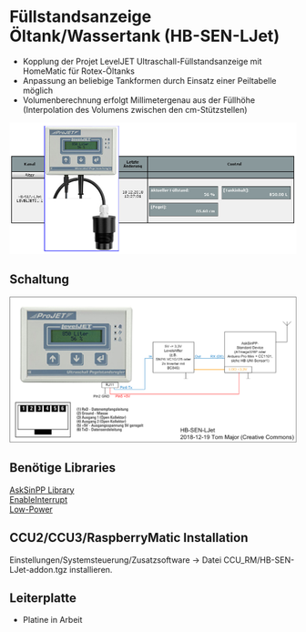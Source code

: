 
# Füllstandsanzeige Öltank/Wassertank (HB-SEN-LJet)

- Kopplung der Projet LevelJET Ultraschall-Füllstandsanzeige mit HomeMatic für Rotex-Öltanks
- Anpassung an beliebige Tankformen durch Einsatz einer Peiltabelle möglich
- Volumenberechnung erfolgt Millimetergenau aus der Füllhöhe (Interpolation des Volumens zwischen den cm-Stützstellen)

![pic](Images/LevelJet_WebUI.jpg)


## Schaltung

![pic](Images/Blockschaltbild_HB-SEN-LJet.png)


## Benötige Libraries

[AskSinPP Library](https://github.com/pa-pa/AskSinPP)</br>
[EnableInterrupt](https://github.com/GreyGnome/EnableInterrupt)</br>
[Low-Power](https://github.com/rocketscream/Low-Power)


## CCU2/CCU3/RaspberryMatic Installation

Einstellungen/Systemsteuerung/Zusatzsoftware -> Datei CCU_RM/HB-SEN-LJet-addon.tgz installieren.


## Leiterplatte

- Platine in Arbeit
